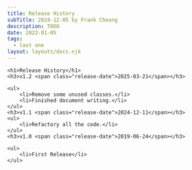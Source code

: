 ```yaml
---
title: Release History
subTitle: 2024-12-05 by Frank Cheung
description: TODO
date: 2022-01-05
tags:
  - last one
layout: layouts/docs.njk
---
```

    <h1>Release History</h1>
    <h3>v1.2 <span class="release-date">2025-03-21</span></h3>

    <ul>
        <li>Remove some unused classes.</li>
        <li>Finished document writing.</li>
    </ul>
    <h3>v1.1 <span class="release-date">2024-12-11</span></h3>
    <ul>
        <li>Refactory all the code.</li>
    </ul>
    <h3>v1.0 <span class="release-date">2019-06-24</span></h3>

    <ul>
        <li>First Release</li>
    </ul>
